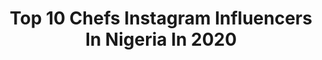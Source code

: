 ---
title: Top 10 Chefs Instagram Influencers In Nigeria In 2020
description: >-
  Find top chefs Instagram influencers in Nigeria in 2020. Most popular hashtags: #nigerianfoods #nigerianfood #africancuisine #thekslovestory.
platform: Instagram
profiles:
  - username: "keturah_king"
    fullname: >-
      Keturah King
    location: "Nigeria"
    followers: 50554
    engagement: 604
    commentsToLikes: 0.068862
    avatar: "https://scontent-lhr8-1.cdninstagram.com/v/t51.2885-19/s320x320/92340725_250621249670447_675900802962817024_n.jpg?_nc_ht=scontent-lhr8-1.cdninstagram.com&_nc_ohc=cnAVI53J_LAAX-pkGI6&oh=b05461f0e3972538960ab533d139d663&oe=5EB97657"
    verified: true
    hashtags: "#herstory, #themarathoncontinues, #phenomenalwoman, #hbcu"
  - username: "glamprince"
    fullname: >-
      snap/skype/twitter @glamprince
    location: "Nigeria"
    followers: 2114
    engagement: 1450
    commentsToLikes: 0.184028
    avatar: "https://scontent-lht6-1.cdninstagram.com/v/t51.2885-19/s320x320/55823689_2234327386829733_4884043526892945408_n.jpg?_nc_ht=scontent-lht6-1.cdninstagram.com&_nc_ohc=ucsAALjyHHAAX_Ent52&oh=c162baf3196c6a00a2f41e2a58a5a67f&oe=5EB9D96D"
    verified: false
    hashtags: "#skylounge, #abujafct, #ciroc, #bankheadentertainment"
  - username: "ikemeamara"
    fullname: >-
      amysneh
    location: "Nigeria"
    followers: 55986
    engagement: 202
    commentsToLikes: 0.076929
    avatar: "https://scontent-lhr8-1.cdninstagram.com/v/t51.2885-19/s320x320/91294616_214251649828129_1746412313340018688_n.jpg?_nc_ht=scontent-lhr8-1.cdninstagram.com&_nc_ohc=F-tc9JdGqf8AX99pJnY&oh=7a44b5a19000ee9e293c5752c1b62784&oe=5EBB2E3B"
    verified: false
    hashtags: ""
  - username: "taylaw_tamod"
    fullname: >-
      Chef Taylor
    location: "Nigeria"
    followers: 11471
    engagement: 280
    commentsToLikes: 0.066137
    avatar: "https://scontent-amt2-1.cdninstagram.com/v/t51.2885-19/s320x320/64975277_1213797882126763_5626740331258052608_n.jpg?_nc_ht=scontent-amt2-1.cdninstagram.com&_nc_ohc=Rix6UcXZY_sAX_ugjaH&oh=60d3467a1a802b908ec895c68d8a0b01&oe=5EB0E950"
    verified: false
    hashtags: "#genderequality, #covid19, #guinessnightfootballgrandfinale, #cheftaylorxmezzileroy"
  - username: "thefatgirlwithin_"
    fullname: >-
      Chef• Food Stylist & Blogger🇳🇬
    location: "Nigeria"
    followers: 8491
    engagement: 619
    commentsToLikes: 0.045357
    avatar: "https://scontent-lhr8-1.cdninstagram.com/v/t51.2885-19/s320x320/62418803_885460345129963_64188367843098624_n.jpg?_nc_ht=scontent-lhr8-1.cdninstagram.com&_nc_ohc=An9wsdoiN3IAX-lgwd_&oh=7f0b68067a8846df707656b5c30659f5&oe=5EBC415E"
    verified: false
    hashtags: "#foodplacesinlagos, #thefatgirlwithindoesnteat, #foodblog, #cafeinteriors"
  - username: "modernafricankitchen"
    fullname: >-
      Modern African Kitchen
    location: "Nigeria"
    followers: 44088
    engagement: 67
    commentsToLikes: 0.012802
    avatar: "https://scontent-amt2-1.cdninstagram.com/v/t51.2885-19/s320x320/54463786_734885873573256_1439164199958740992_n.jpg?_nc_ht=scontent-amt2-1.cdninstagram.com&_nc_ohc=2uQkofiFLFsAX9MiY6l&oh=4ef5a0c80228b6673dfd5b5befdf1d33&oe=5EB4515E"
    verified: false
    hashtags: "#beautifulplate, #9jafood, #scrambledeggs, #friedricerecipe"
  - username: "potofflavours"
    fullname: >-
      Pot of  Flavours
    location: "Nigeria"
    followers: 5524
    engagement: 583
    commentsToLikes: 0.044257
    avatar: "https://scontent-ams4-1.cdninstagram.com/v/t51.2885-19/s320x320/91933610_238407793968708_567683303734247424_n.jpg?_nc_ht=scontent-ams4-1.cdninstagram.com&_nc_ohc=vMlqh3XCzHMAX_tdysS&oh=f46c8270cc8326418681fddda877b402&oe=5EB3A33C"
    verified: false
    hashtags: "#lockdown, #ugusauce, #fishpeppersoup, #abujachef"
  - username: "omolola_unbothered"
    fullname: >-
      KING Olabiyi Omolola !!!
    location: "Nigeria"
    followers: 15836
    engagement: 222
    commentsToLikes: 0.093931
    avatar: "https://scontent-lhr8-1.cdninstagram.com/v/t51.2885-19/s320x320/91026983_228207241895912_5626642612162134016_n.jpg?_nc_ht=scontent-lhr8-1.cdninstagram.com&_nc_ohc=qgcB5I1TCx0AX_trVAj&oh=6ebe45ec663b027026d2f5b1a26403bc&oe=5EBA2D44"
    verified: false
    hashtags: "#melanin, #butt, #liptontea, #marich2020"
  - username: "thebillionairechef"
    fullname: >-
      Chef Eros #BC
    location: "Nigeria"
    followers: 35872
    engagement: 98
    commentsToLikes: 0.045396
    avatar: "https://scontent-amt2-1.cdninstagram.com/v/t51.2885-19/s320x320/84845116_3449895761747771_1697057276478619648_n.jpg?_nc_ht=scontent-amt2-1.cdninstagram.com&_nc_ohc=gsR0qhzlviwAX99FTlL&oh=f965d0551dcd9e251872f15e97135157&oe=5EB6E288"
    verified: false
    hashtags: "#thebeginingofforever, #chefsathome, #flashbackfriday, #thankful"
  - username: "foodblogafrica"
    fullname: >-
      FOOD BLOG AFRICA
    location: "Nigeria"
    followers: 91780
    engagement: 86
    commentsToLikes: 0.023694
    avatar: "https://scontent-bos3-1.cdninstagram.com/v/t51.2885-19/s320x320/82571893_185555359314365_1736921049796182016_n.jpg?_nc_ht=scontent-bos3-1.cdninstagram.com&_nc_ohc=dMNaHXVR7oEAX9UMU8l&oh=145075b7e999af13f2f7f2116fb85be7&oe=5EBA7DF3"
    verified: false
    hashtags: "#welovefood, #foodlover, #goodmoodfood, #greenseasoning"
---
